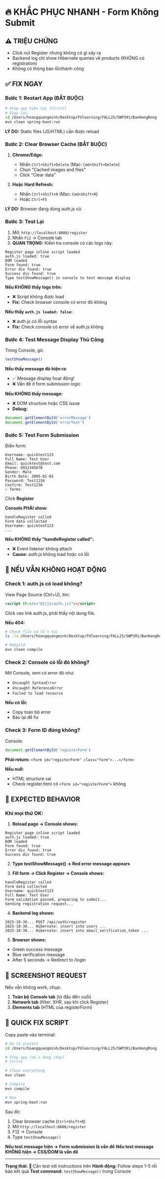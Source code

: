 # 🔥 KHẮC PHỤC NHANH - Form Không Submit

## ⚠️ TRIỆU CHỨNG
- Click nút Register nhưng không có gì xảy ra
- Backend log chỉ show Hibernate queries về products (KHÔNG có registration)
- Không có thông báo lỗi/thành công

## ✅ FIX NGAY

### Bước 1: Restart App (BẮT BUỘC)
```bash
# Stop app hiện tại (Ctrl+C)
# Chạy lại:
cd /Users/hoangquangminh/Desktop/FUlearning/FALL25/SWP391/BanHangRong
mvn clean spring-boot:run
```

**LÝ DO:** Static files (JS/HTML) cần được reload

### Bước 2: Clear Browser Cache (BẮT BUỘC)
1. **Chrome/Edge:**
   - Nhấn `Ctrl+Shift+Delete` (Mac: `Cmd+Shift+Delete`)
   - Chọn "Cached images and files"
   - Click "Clear data"

2. **Hoặc Hard Refresh:**
   - Nhấn `Ctrl+Shift+R` (Mac: `Cmd+Shift+R`)
   - Hoặc `Ctrl+F5`

**LÝ DO:** Browser đang dùng auth.js cũ

### Bước 3: Test Lại
1. Mở: `http://localhost:8080/register`
2. Nhấn `F12` → Console tab
3. **QUAN TRỌNG:** Kiểm tra console có các logs này:

```
Register page inline script loaded
auth.js loaded: true
DOM loaded
Form found: true
Error div found: true
Success div found: true
Type testShowMessage() in console to test message display
```

**Nếu KHÔNG thấy logs trên:**
- ❌ Script không được load
- **Fix:** Check browser console có error đỏ không

**Nếu thấy `auth.js loaded: false`:**
- ❌ auth.js có lỗi syntax
- **Fix:** Check console có error về auth.js không

### Bước 4: Test Message Display Thủ Công

Trong Console, gõ:
```javascript
testShowMessage()
```

**Nếu thấy message đỏ hiện ra:**
- ✅ Message display hoạt động!
- ❌ Vấn đề ở form submission logic

**Nếu KHÔNG thấy message:**
- ❌ DOM structure hoặc CSS issue
- **Debug:** 
```javascript
document.getElementById('errorMessage')
document.getElementById('errorText')
```

### Bước 5: Test Form Submission

Điền form:
```
Username: quicktest123
Full Name: Test User
Email: quicktest@test.com
Phone: 0912345678
Gender: Male
Birth Date: 2005-01-01
Password: Test1234
Confirm: Test1234
✓ Terms
```

Click **Register**

**Console PHẢI show:**
```
handleRegister called
Form data collected
Username: quicktest123
...
```

**Nếu KHÔNG thấy "handleRegister called":**
- ❌ Event listener không attach
- **Cause:** auth.js không load hoặc có lỗi

## 🚨 NẾU VẪN KHÔNG HOẠT ĐỘNG

### Check 1: auth.js có load không?

View Page Source (Ctrl+U), tìm:
```html
<script th:src="@{/js/auth.js}"></script>
```

Click vào link auth.js, phải thấy nội dung file.

**Nếu 404:**
```bash
# Check file có tồn tại
ls -la /Users/hoangquangminh/Desktop/FUlearning/FALL25/SWP391/BanHangRong/src/main/resources/static/js/auth.js

# Rebuild
mvn clean compile
```

### Check 2: Console có lỗi đỏ không?

Mở Console, xem có error đỏ như:
- `Uncaught SyntaxError`
- `Uncaught ReferenceError`
- `Failed to load resource`

**Nếu có lỗi:**
- Copy toàn bộ error
- Báo lại để fix

### Check 3: Form ID đúng không?

Console:
```javascript
document.getElementById('registerForm')
```

**Phải return:** `<form id="registerForm" class="form">...</form>`

**Nếu null:**
- HTML structure sai
- Check register.html có `<form id="registerForm">` không

## 🎯 EXPECTED BEHAVIOR

### Khi mọi thứ OK:

1. **Reload page → Console shows:**
```
Register page inline script loaded
auth.js loaded: true
DOM loaded
Form found: true
Error div found: true
Success div found: true
```

2. **Type testShowMessage() → Red error message appears**

3. **Fill form → Click Register → Console shows:**
```
handleRegister called
Form data collected
Username: quicktest123
Full Name: Test User
Form validation passed, preparing to submit...
Sending registration request...
```

4. **Backend log shows:**
```
2025-10-30... POST /api/auth/register
2025-10-30... Hibernate: insert into users ...
2025-10-30... Hibernate: insert into email_verification_token ...
```

5. **Browser shows:**
- Green success message
- Blue verification message
- After 5 seconds → Redirect to /login

## 📸 SCREENSHOT REQUEST

Nếu vẫn không work, chụp:
1. **Toàn bộ Console tab** (từ đầu đến cuối)
2. **Network tab** (filter: XHR, sau khi click Register)
3. **Elements tab** (HTML của registerForm)

## 🔧 QUICK FIX SCRIPT

Copy paste vào terminal:

```bash
# Go to project
cd /Users/hoangquangminh/Desktop/FUlearning/FALL25/SWP391/BanHangRong

# Stop app (nếu đang chạy)
# Ctrl+C

# Clean everything
mvn clean

# Compile
mvn compile

# Run
mvn spring-boot:run
```

Sau đó:
1. Clear browser cache (`Ctrl+Shift+R`)
2. Mở `http://localhost:8080/register`
3. F12 → Console
4. Type `testShowMessage()`

**Nếu test message hiện → Form submission là vấn đề**
**Nếu test message KHÔNG hiện → CSS/DOM là vấn đề**

---

**Trạng thái:** 🔧 Cần test với instructions trên
**Hành động:** Follow steps 1-5 rồi báo kết quả
**Test command:** `testShowMessage()` trong Console

